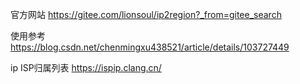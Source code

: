 官方网站
https://gitee.com/lionsoul/ip2region?_from=gitee_search

使用参考
https://blog.csdn.net/chenmingxu438521/article/details/103727449

ip ISP归属列表
https://ispip.clang.cn/